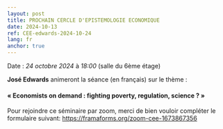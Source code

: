 ```yaml
---
layout: post
title: PROCHAIN CERCLE D'EPISTEMOLOGIE ECONOMIQUE
date: 2024-10-13
ref: CEE-edwards-2024-10-24
lang: fr
anchor: true
---
```


<i class="fas fa-table"></i> Date : _24 octobre 2024_ à _18:00_ (salle du 6ème étage)

**José Edwards** animeront la séance (en français) sur le thème :

#### « Economists on demand : fighting poverty, regulation, science ? »

Pour rejoindre ce séminaire par zoom, merci de bien vouloir compléter le formulaire suivant: https://framaforms.org/zoom-cee-1673867356 
